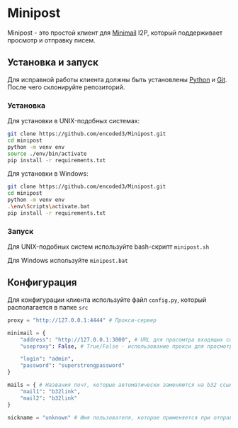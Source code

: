 # Minipost
Minipost - это простой клиент для [Minimail](https://github.com/Grisshink/minimail/) I2P, который поддерживает просмотр и отправку писем.

## Установка и запуск

Для исправной работы клиента должны быть установлены [Python](https://www.python.org/downloads/) и [Git](https://git-scm.com/downloads). После чего склонируйте репозиторий.

### Установка

Для установки в UNIX-подобных системах:
```bash
git clone https://github.com/encoded3/Minipost.git
cd minipost
python -m venv env
source ./env/bin/activate
pip install -r requirements.txt
```

Для установки в Windows:
```bash
git clone https://github.com/encoded3/Minipost.git
cd minipost
python -m venv env
.\env\Scripts\activate.bat
pip install -r requirements.txt
```

### Запуск
Для UNIX-подобных систем используйте bash-скрипт `minipost.sh`

Для Windows используйте `minipost.bat`


## Конфигурация
Для конфигурации клиента используйте файл `config.py`, который располагается в папке  `src`

```python
proxy = "http://127.0.0.1:4444" # Прокси-сервер

minimail = {
    "address": "http://127.0.0.1:3000", # URL для просомтра входящих сообщений
    "useproxy": False, # True/False - использование прокси для просмотра входящих сообщений

    "login": "admin",
    "password": "superstrongpassword"
}

mails = { # Названия почт, которые автоматически заменяются на b32 ссылку
    "mail1": "b32link",
    "mail2": "b32link"
}

nickname = "unknown" # Имя пользователя, которое применяется при отправки сообщений
```
